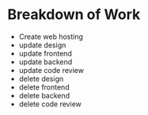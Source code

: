 # Breakdown of Work

* Create web hosting
* update design
* update frontend
* update backend
* update code review
* delete design
* delete frontend
* delete backend
* delete code review

